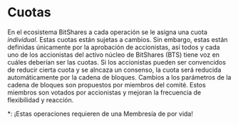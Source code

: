 # Cuotas

En el ecosistema BitShares a cada operación se le asigna una cuota *individual*. Estas cuotas están sujetas a cambios. Sin embargo, estas están definidas únicamente por la aprobación de accionistas, así todos y cada uno de los accionistas del activo núcleo de BitShares (BTS) tiene voz en cuáles deberían ser las cuotas. Si los accionistas pueden ser convencidos de reducir cierta cuota y se alncaza un consenso, la cuota será reducida automáticamente por la cadena de bloques. Cambios a los parámetros de la cadena de bloques son propuestos por miembros del comité. Estos miembros son votados por accionistas y mejoran la frecuencia de flexibilidad y reacción.

\*: ¡Estas operaciones requieren de una Membresía de por vida!